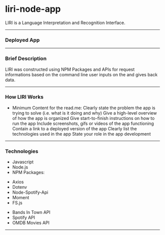 # liri-node-app

LIRI is a Language Interpretation and Recognition Interface.

---

### Deployed App


---

### Brief Description

LIRI was constructed using NPM Packages and APIs for request informations based on the command line user inputs on the and gives back data.

---

### How LIRI Works

- Minimum Content for the read.me:
  Clearly state the problem the app is trying to solve (i.e. what is it doing and why)
  Give a high-level overview of how the app is organized
  Give start-to-finish instructions on how to run the app
  Include screenshots, gifs or videos of the app functioning
  Contain a link to a deployed version of the app
  Clearly list the technologies used in the app
  State your role in the app development


---

### Technologies

- Javascript
- Node.js
- NPM Packages:
* Axios
* Dotenv
* Node-Spotify-Api
* Moment
* FS.js
- Bands In Town API
- Spotify API
- OMDB Movies API


---
